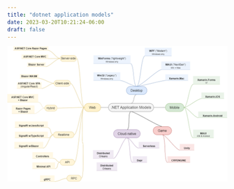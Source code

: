 ```yaml
---
title: "dotnet application models"
date: 2023-03-20T10:21:24-06:00
draft: false
---
```

![dotnet app models](dotnet-application-models.png)